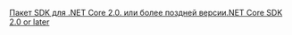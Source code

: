 [<span data-ttu-id="afb6e-101">Пакет SDK для .NET Core 2.0. или более поздней версии</span><span class="sxs-lookup"><span data-stu-id="afb6e-101">.NET Core SDK 2.0 or later</span></span>](https://dotnet.microsoft.com/download)
